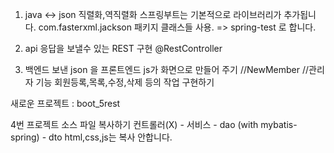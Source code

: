 1. java <-> json  직렬화,역직렬화
스프링부트는 기본적으로 라이브러리가 추가됩니다.
com.fasterxml.jackson 패키지 클래스들 사용.
=> spring-test 로 합니다.

2. api 응답을 보낼수 있는 REST 구현
@RestController

3. 백엔드 보낸 json 을 프론트엔드 js가
화면으로 만들어 주기
//NewMember 
//관리자 기능
회원등록,목록,수정,삭제 등의 작업 구현하기

새로운 프로젝트 : boot_5rest

4번 프로젝트 소스 파일 복사하기
컨트롤러(X) - 서비스 - dao (with mybatis-spring) - dto
html,css,js는 복사 안합니다.